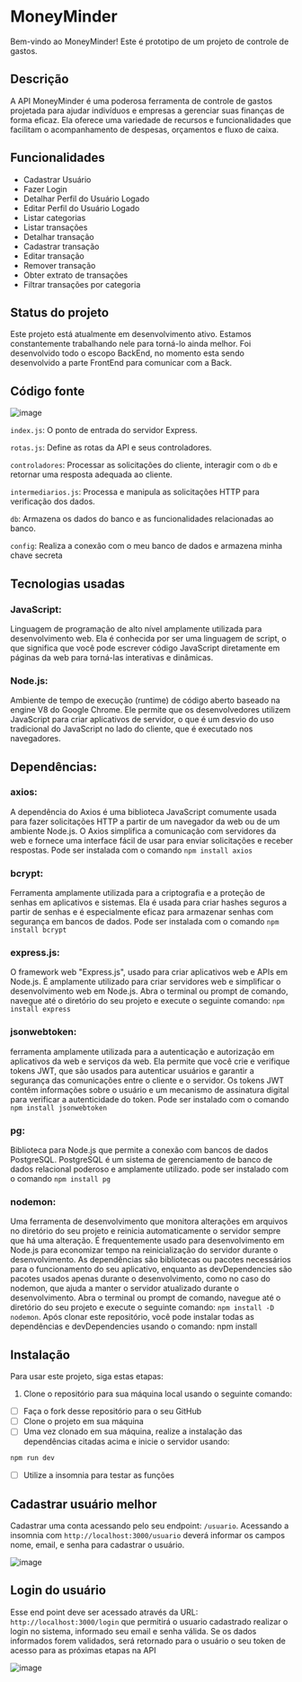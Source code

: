 # MoneyMinder

Bem-vindo ao MoneyMinder! Este é prototipo de um projeto de controle de gastos.

## Descrição
A API MoneyMinder é uma poderosa ferramenta de controle de gastos projetada para ajudar indivíduos e empresas a gerenciar suas finanças de forma eficaz. Ela oferece uma variedade de recursos e funcionalidades que facilitam o acompanhamento de despesas, orçamentos e fluxo de caixa.

## Funcionalidades

- Cadastrar Usuário
- Fazer Login
- Detalhar Perfil do Usuário Logado
- Editar Perfil do Usuário Logado
- Listar categorias
- Listar transações
- Detalhar transação
- Cadastrar transação
- Editar transação
- Remover transação
- Obter extrato de transações
- Filtrar transações por categoria

## Status do projeto
Este projeto está atualmente em desenvolvimento ativo. Estamos constantemente trabalhando nele para torná-lo ainda melhor. Foi desenvolvido todo o escopo BackEnd, no momento esta sendo desenvolvido a parte FrontEnd para comunicar com a Back.

## Código fonte
![image](https://github.com/Michee27/MoneyMinder/assets/140012117/b6da8c1b-4055-4a4f-966d-5433063c358a)

`index.js`: O ponto de entrada do servidor Express.

`rotas.js`: Define as rotas da API e seus controladores.

`controladores`: Processar as solicitações do cliente, interagir com o `db` e retornar uma resposta adequada ao cliente.

`intermediarios.js`: Processa e manipula as solicitações HTTP para verificação dos dados.

`db`: Armazena os dados do banco e as funcionalidades relacionadas ao banco.

`config`: Realiza a conexão com o meu banco de dados e armazena minha chave secreta

## Tecnologias usadas

### JavaScript:
Linguagem de programação de alto nível amplamente utilizada para desenvolvimento web. Ela é conhecida por ser uma linguagem de script, o que significa que você pode escrever código JavaScript diretamente em páginas da web para torná-las interativas e dinâmicas.

### Node.js:
Ambiente de tempo de execução (runtime) de código aberto baseado na engine V8 do Google Chrome. Ele permite que os desenvolvedores utilizem JavaScript para criar aplicativos de servidor, o que é um desvio do uso tradicional do JavaScript no lado do cliente, que é executado nos navegadores.

## Dependências:

### axios: 
A dependência do Axios é uma biblioteca JavaScript comumente usada para fazer solicitações HTTP a partir de um navegador da web ou de um ambiente Node.js. O Axios simplifica a comunicação com servidores da web e fornece uma interface fácil de usar para enviar solicitações e receber respostas. Pode ser instalada com o comando `npm install axios`

### bcrypt: 
Ferramenta amplamente utilizada para a criptografia e a proteção de senhas em aplicativos e sistemas. Ela é usada para criar hashes seguros a partir de senhas e é especialmente eficaz para armazenar senhas com segurança em bancos de dados. Pode ser instalada com o comando `npm install bcrypt`

### express.js: 
O framework web "Express.js", usado para criar aplicativos web e APIs em Node.js. É amplamente utilizado para criar servidores web e simplificar o desenvolvimento web em Node.js. Abra o terminal ou prompt de comando, navegue até o diretório do seu projeto e execute o seguinte comando: `npm install express`

### jsonwebtoken:
ferramenta amplamente utilizada para a autenticação e autorização em aplicativos da web e serviços da web. Ela permite que você crie e verifique tokens JWT, que são usados para autenticar usuários e garantir a segurança das comunicações entre o cliente e o servidor. Os tokens JWT contêm informações sobre o usuário e um mecanismo de assinatura digital para verificar a autenticidade do token. Pode ser instalado com o comando `npm install jsonwebtoken`

### pg:
Biblioteca para Node.js que permite a conexão com bancos de dados PostgreSQL. PostgreSQL é um sistema de gerenciamento de banco de dados relacional poderoso e amplamente utilizado. pode ser instalado com o comando `npm install pg`

### nodemon: 
Uma ferramenta de desenvolvimento que monitora alterações em arquivos no diretório do seu projeto e reinicia automaticamente o servidor sempre que há uma alteração. É frequentemente usado para desenvolvimento em Node.js para economizar tempo na reinicialização do servidor durante o desenvolvimento. As dependências são bibliotecas ou pacotes necessários para o funcionamento do seu aplicativo, enquanto as devDependencies são pacotes usados apenas durante o desenvolvimento, como no caso do nodemon, que ajuda a manter o servidor atualizado durante o desenvolvimento. Abra o terminal ou prompt de comando, navegue até o diretório do seu projeto e execute o seguinte comando: `npm install -D nodemon`.
Após clonar este repositório, você pode instalar todas as dependências e devDependencies usando o comando: npm install

## Instalação
Para usar este projeto, siga estas etapas:

1. Clone o repositório para sua máquina local usando o seguinte comando:

- [ ] Faça o fork desse repositório para o seu GitHub
- [ ] Clone o projeto em sua máquina
- [ ] Uma vez clonado em sua máquina, realize a instalação das dependências citadas acima e inicie o servidor usando:  
```javascript
npm run dev
```
- [ ] Utilize a insomnia para testar as funções

## Cadastrar usuário melhor
Cadastrar uma conta acessando pelo seu endpoint: `/usuario`. Acessando a insomnia com `http://localhost:3000/usuario` deverá informar os campos nome, email, e senha para cadastrar o usuário. 

![image](https://github.com/Michee27/MoneyMinder/assets/140012117/2c0eadf5-2944-4289-bf22-47e9bfb631ff)

## Login do usuário
Esse end point deve ser acessado através da URL: `http://localhost:3000/login` que permitirá o usuario cadastrado realizar o login no sistema, informado seu email e senha válida. Se os dados informados forem validados, será retornado para o usuário o seu token de acesso para as próximas etapas na API

![image](https://github.com/Michee27/MoneyMinder/assets/140012117/afcc80d9-1eb2-423c-a262-f5bfce2a4820)


